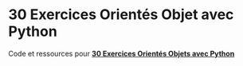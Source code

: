 # 30 Exercices Orientés Objet avec Python
Code et ressources pour [**30 Exercices Orientés Objets avec Python**](https://www.docstring.fr/formations/30-exercices-orientes-objets-avec-python/)
